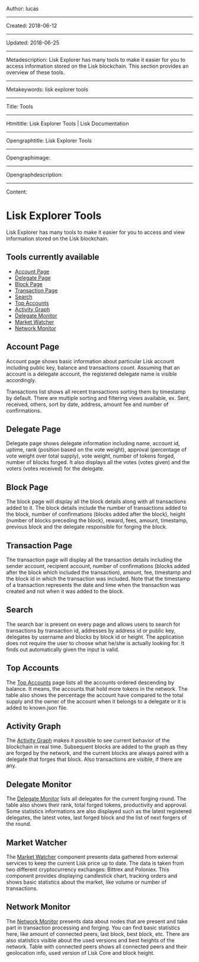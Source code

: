 Author: lucas

----

Created: 2018-06-12

----

Updated: 2018-06-25

----

Metadescription: Lisk Explorer has many tools to make it easier for you to access information stored on the Lisk blockchain. This section provides an overview of these tools.

----

Metakeywords: lisk explorer tools

----

Title: Tools

----

Htmltitle: Lisk Explorer Tools | Lisk Documentation

----

Opengraphtitle: Lisk Explorer Tools

----

Opengraphimage: 

----

Opengraphdescription: 

----

Content: 

#  Lisk Explorer Tools

Lisk Explorer has many tools to make it easier for you to access and view information stored on the Lisk blockchain. 

## Tools currently available
- [Account Page](#account-page)
- [Delegate Page](#delegate-page)
- [Block Page](#block-page)
- [Transaction Page](#transaction-page)
- [Search](#search)
- [Top Accounts](#top-accounts)
- [Activity Graph](#activity-graph)
- [Delegate Monitor](#delegate-monitor)
- [Market Watcher](#market-watcher)
- [Network Monitor](#network-monitor)


## Account Page <a name="account-page"></a>

Account page shows basic information about particular Lisk account including public key, balance and transactions count. Assuming that an account is a delegate account, the registered delegate name is visible accordingly.

Transactions list shows all recent transactions sorting them by timestamp by default. There are multiple sorting and filtering views available, ex. Sent, received, others, sort by date, address, amount fee and number of confirmations.

## Delegate Page <a name="delegate-page"></a>

Delegate page shows delegate information including name, account id, uptime, rank (position based on the vote weight), approval (percentage of vote weight over total supply), vote weight, number of tokens forged, number of blocks forged. It also displays all the votes (votes given) and the voters (votes received) for the delegate.

## Block Page <a name="block-page"></a>

The block page will display all the block details along with all transactions added to it. The block details include the number of transactions added to the block, number of confirmations (blocks added after the block), height (number of blocks preceding the block), reward, fees, amount, timestamp, previous block and the delegate responsible for forging the block.

## Transaction Page <a name="transaction-page"></a>

The transaction page will display all the transaction details including the sender account, recipient account, number of confirmations (blocks added after the block which included the transaction), amount, fee, timestamp and the block id in which the transaction was included. Note that the timestamp of a transaction represents the date and time when the transaction was created and not when it was added to the block.

## Search <a name="search"></a>

The search bar is present on every page and allows users to search for transactions by transaction id, addresses by address id or public key, delegates by username and blocks by block id or height. The application does not require the user to choose what he/she is actually looking for. It finds out automatically given the input is valid.

## Top Accounts <a name="top-accounts"></a>

The [Top Accounts](https://explorer.lisk.io/topAccounts) page lists all the accounts ordered descending by balance. It means, the accounts that hold more tokens in the network. The table also shows the percentage the account have compared to the total supply and the owner of the account when it belongs to a delegate or it is added to known.json file.

## Activity Graph <a name="activity-graph"></a>

The [Activity Graph](https://explorer.lisk.io/activityGraph) makes it possible to see current behavior of the blockchain in real time. Subsequent blocks are added to the graph as they are forged by the network, and the current blocks are always paired with a delegate that forges that block. Also transactions are visible, if there are any.

## Delegate Monitor <a name="delegate-monitor"></a>

The [Delegate Monitor](https://explorer.lisk.io/delegateMonitor) lists all delegates for the current forging round. The table also shows their rank, total forged tokens, productivity and approval. Some statistics informations are also displayed such as the latest registered delegates, the latest votes, last forged block and the list of next forgers of the round.

## Market Watcher <a name="market-watcher"></a>

The [Market Watcher](https://explorer.lisk.io/marketWatcher) component presents data gathered from external services to keep the current Lisk price up to date. The data is taken from two different cryptocurrency exchanges: Bittrex and Poloniex. This component provides displaying candlestick chart, tracking orders and shows basic statistics about the market, like volume or number of transactions.

## Network Monitor <a name="network-monitor"></a>

The [Network Monitor](https://explorer.lisk.io/networkMonitor) presents data about nodes that are present and take part in transaction processing and forging. You can find basic statistics here, like amount of connected peers, last block, best block, etc. There are also statistics visible about the used versions and best heights of the network. Table with connected peers shows all connected peers and their geolocation info, used version of Lisk Core and block height.
